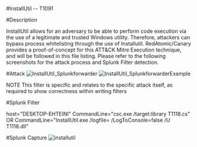 #InstallUtil -- T1091

#Description

InstallUtil allows for an adversary to be able to perform code execution via the use of a legitimate and trusted Windows utility. Therefore, attackers can bypass process whitelisting through the use of Installutil. RedAtomic/Canary provides a proof-of-concept for this ATT&CK Mitre Execution technique, and will be followed in this file listing. Please refer to the following screenshots for the attack process and Splunk Filter detection.

#Attack
![InstallUtil_Splunkforwarder](https://user-images.githubusercontent.com/36422282/55598133-349fc780-571f-11e9-8da0-1c097610335e.PNG)
![InstallUtil_SplunkforwarderExample](https://user-images.githubusercontent.com/36422282/55598133-349fc780-571f-11e9-8da0-1c097610335e.PNG)

NOTE This filter is specific and relates to the specific attack itself, as required to show correctness within writing filters

#Splunk Filter

host="DESKTOP-EHTEINI" CommandLine="csc.exe  /target:library T1118.cs" OR CommandLine="InstallUtil.exe  /logfile= /LogToConsole=false /U T1118.dll"

#Splunk Capture 
![installutil](https://user-images.githubusercontent.com/36422282/55598210-a710a780-571f-11e9-8d02-439c57c49f9e.png)
